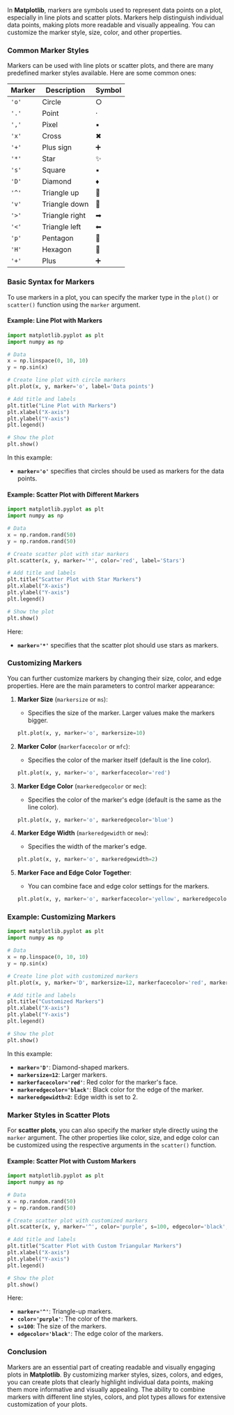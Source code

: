 In **Matplotlib**, markers are symbols used to represent data points on a plot, especially in line plots and scatter plots. Markers help distinguish individual data points, making plots more readable and visually appealing. You can customize the marker style, size, color, and other properties.

### Common Marker Styles
Markers can be used with line plots or scatter plots, and there are many predefined marker styles available. Here are some common ones:

| Marker | Description                        | Symbol  |
|--------|------------------------------------|---------|
| `'o'`  | Circle                             | ○       |
| `'.'`  | Point                              | ·       |
| `','`  | Pixel                              | ▪       |
| `'x'`  | Cross                              | ✖       |
| `'+'`  | Plus sign                          | ➕       |
| `'*'`  | Star                               | ✨       |
| `'s'`  | Square                             | ▪       |
| `'D'`  | Diamond                            | ♦       |
| `'^'`  | Triangle up                        | 🔼       |
| `'v'`  | Triangle down                      | 🔽       |
| `'>'`  | Triangle right                     | ➡       |
| `'<'`  | Triangle left                      | ⬅       |
| `'p'`  | Pentagon                           | 🔻      |
| `'H'`  | Hexagon                            | 🔶      |
| `'+'`  | Plus                               | ➕      |

### Basic Syntax for Markers
To use markers in a plot, you can specify the marker type in the `plot()` or `scatter()` function using the `marker` argument.

#### Example: Line Plot with Markers

```python
import matplotlib.pyplot as plt
import numpy as np

# Data
x = np.linspace(0, 10, 10)
y = np.sin(x)

# Create line plot with circle markers
plt.plot(x, y, marker='o', label='Data points')

# Add title and labels
plt.title("Line Plot with Markers")
plt.xlabel("X-axis")
plt.ylabel("Y-axis")
plt.legend()

# Show the plot
plt.show()
```

In this example:
- **`marker='o'`** specifies that circles should be used as markers for the data points.

#### Example: Scatter Plot with Different Markers

```python
import matplotlib.pyplot as plt
import numpy as np

# Data
x = np.random.rand(50)
y = np.random.rand(50)

# Create scatter plot with star markers
plt.scatter(x, y, marker='*', color='red', label='Stars')

# Add title and labels
plt.title("Scatter Plot with Star Markers")
plt.xlabel("X-axis")
plt.ylabel("Y-axis")
plt.legend()

# Show the plot
plt.show()
```

Here:
- **`marker='*'`** specifies that the scatter plot should use stars as markers.

### Customizing Markers

You can further customize markers by changing their size, color, and edge properties. Here are the main parameters to control marker appearance:

1. **Marker Size** (`markersize` or `ms`):
   - Specifies the size of the marker. Larger values make the markers bigger.

   ```python
   plt.plot(x, y, marker='o', markersize=10)
   ```

2. **Marker Color** (`markerfacecolor` or `mfc`):
   - Specifies the color of the marker itself (default is the line color).

   ```python
   plt.plot(x, y, marker='o', markerfacecolor='red')
   ```

3. **Marker Edge Color** (`markeredgecolor` or `mec`):
   - Specifies the color of the marker's edge (default is the same as the line color).

   ```python
   plt.plot(x, y, marker='o', markeredgecolor='blue')
   ```

4. **Marker Edge Width** (`markeredgewidth` or `mew`):
   - Specifies the width of the marker's edge.

   ```python
   plt.plot(x, y, marker='o', markeredgewidth=2)
   ```

5. **Marker Face and Edge Color Together**:
   - You can combine face and edge color settings for the markers.

   ```python
   plt.plot(x, y, marker='o', markerfacecolor='yellow', markeredgecolor='green')
   ```

### Example: Customizing Markers

```python
import matplotlib.pyplot as plt
import numpy as np

# Data
x = np.linspace(0, 10, 10)
y = np.sin(x)

# Create line plot with customized markers
plt.plot(x, y, marker='D', markersize=12, markerfacecolor='red', markeredgecolor='black', markeredgewidth=2, label='Data points')

# Add title and labels
plt.title("Customized Markers")
plt.xlabel("X-axis")
plt.ylabel("Y-axis")
plt.legend()

# Show the plot
plt.show()
```

In this example:
- **`marker='D'`**: Diamond-shaped markers.
- **`markersize=12`**: Larger markers.
- **`markerfacecolor='red'`**: Red color for the marker's face.
- **`markeredgecolor='black'`**: Black color for the edge of the marker.
- **`markeredgewidth=2`**: Edge width is set to 2.

### Marker Styles in Scatter Plots

For **scatter plots**, you can also specify the marker style directly using the `marker` argument. The other properties like color, size, and edge color can be customized using the respective arguments in the `scatter()` function.

#### Example: Scatter Plot with Custom Markers

```python
import matplotlib.pyplot as plt
import numpy as np

# Data
x = np.random.rand(50)
y = np.random.rand(50)

# Create scatter plot with customized markers
plt.scatter(x, y, marker='^', color='purple', s=100, edgecolor='black', label='Triangular Markers')

# Add title and labels
plt.title("Scatter Plot with Custom Triangular Markers")
plt.xlabel("X-axis")
plt.ylabel("Y-axis")
plt.legend()

# Show the plot
plt.show()
```

Here:
- **`marker='^'`**: Triangle-up markers.
- **`color='purple'`**: The color of the markers.
- **`s=100`**: The size of the markers.
- **`edgecolor='black'`**: The edge color of the markers.

### Conclusion

Markers are an essential part of creating readable and visually engaging plots in **Matplotlib**. By customizing marker styles, sizes, colors, and edges, you can create plots that clearly highlight individual data points, making them more informative and visually appealing. The ability to combine markers with different line styles, colors, and plot types allows for extensive customization of your plots.

